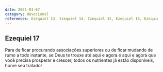 ```yaml
---
date: 2021-01-07
category: devocional
references: Ezequiel 13, Ezequiel 14, Ezequiel 15, Ezequiel 16, Ezequiel 17, Ezequiel 18, Ezequiel 19, Ezequiel 20, Ezequiel 21,, Ezequiel 22, Salmos 16
---
```


## Ezequiel 17

Para de ficar procurando associações superiores ou de ficar mudando de rumo a todo instante, se Deus te trouxe até aqui e agora é aqui e agora que você precisa prosperar e crescer, todos os nutrientes já estão disponíveis, honre seu tratado!